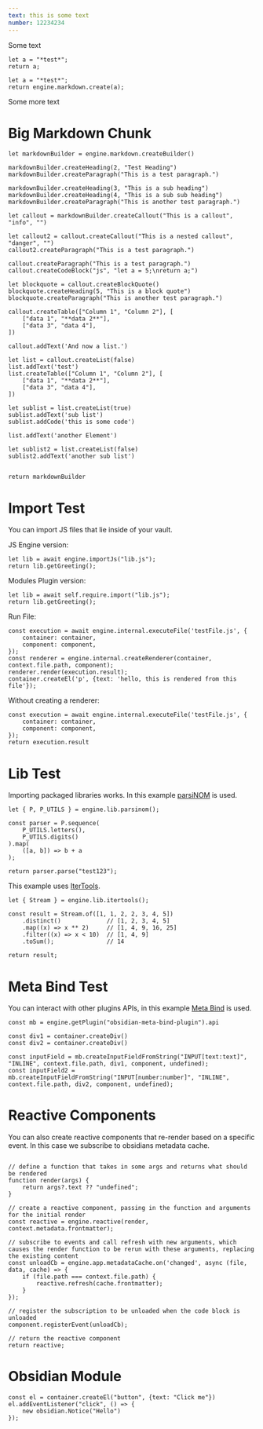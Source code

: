 ```yaml
---
text: this is some text
number: 12234234
---
```


Some text
```js-engine
let a = "*test*";
return a;
```

```js-engine
let a = "*test*";
return engine.markdown.create(a);
```
Some more text

# Big Markdown Chunk

```js-engine
let markdownBuilder = engine.markdown.createBuilder()

markdownBuilder.createHeading(2, "Test Heading")
markdownBuilder.createParagraph("This is a test paragraph.")

markdownBuilder.createHeading(3, "This is a sub heading")
markdownBuilder.createHeading(4, "This is a sub sub heading")
markdownBuilder.createParagraph("This is another test paragraph.")

let callout = markdownBuilder.createCallout("This is a callout", "info", "")

let callout2 = callout.createCallout("This is a nested callout", "danger", "")
callout2.createParagraph("This is a test paragraph.")

callout.createParagraph("This is a test paragraph.")
callout.createCodeBlock("js", "let a = 5;\nreturn a;")

let blockquote = callout.createBlockQuote()
blockquote.createHeading(5, "This is a block quote")
blockquote.createParagraph("This is another test paragraph.")

callout.createTable(["Column 1", "Column 2"], [
	["data 1", "**data 2**"],
	["data 3", "data 4"],
])

callout.addText('And now a list.')

let list = callout.createList(false)
list.addText('test')
list.createTable(["Column 1", "Column 2"], [
	["data 1", "**data 2**"],
	["data 3", "data 4"],
])

let sublist = list.createList(true)
sublist.addText('sub list')
sublist.addCode('this is some code')

list.addText('another Element')

let sublist2 = list.createList(false)
sublist2.addText('another sub list')


return markdownBuilder
```

# Import Test

You can import JS files that lie inside of your vault.

JS Engine version:

```js-engine
let lib = await engine.importJs("lib.js");
return lib.getGreeting();
```

Modules Plugin version:

```js-engine
let lib = await self.require.import("lib.js");
return lib.getGreeting();
```

Run File:

```js-engine
const execution = await engine.internal.executeFile('testFile.js', {
	container: container,
	component: component,
});
const renderer = engine.internal.createRenderer(container, context.file.path, component);
renderer.render(execution.result);
container.createEl('p', {text: 'hello, this is rendered from this file'});
```

Without creating a renderer:

```js-engine
const execution = await engine.internal.executeFile('testFile.js', {
	container: container,
	component: component,
});
return execution.result
```

# Lib Test

Importing packaged libraries works. In this example [parsiNOM](https://github.com/mProjectsCode/parsiNOM) is used.

```js-engine
let { P, P_UTILS } = engine.lib.parsinom();

const parser = P.sequence(
	P_UTILS.letters(), 
	P_UTILS.digits()
).map(
	([a, b]) => b + a
);

return parser.parse("test123");
```

This example uses [IterTools](https://github.com/Smoren/itertools-ts).

```js-engine
let { Stream } = engine.lib.itertools();

const result = Stream.of([1, 1, 2, 2, 3, 4, 5])
	.distinct()             // [1, 2, 3, 4, 5]
	.map((x) => x ** 2)     // [1, 4, 9, 16, 25]
	.filter((x) => x < 10)  // [1, 4, 9]
	.toSum();               // 14

return result;
```

# Meta Bind Test

You can interact with other plugins APIs, in this example [Meta Bind](https://github.com/mProjectsCode/obsidian-meta-bind-plugin) is used.

```js-engine
const mb = engine.getPlugin("obsidian-meta-bind-plugin").api

const div1 = container.createDiv()
const div2 = container.createDiv()

const inputField = mb.createInputFieldFromString("INPUT[text:text]", "INLINE", context.file.path, div1, component, undefined);
const inputField2 = mb.createInputFieldFromString("INPUT[number:number]", "INLINE", context.file.path, div2, component, undefined);
```

# Reactive Components

You can also create reactive components that re-render based on a specific event. In this case we subscribe to obsidians metadata cache.

```js-engine

// define a function that takes in some args and returns what should be rendered
function render(args) {
	return args?.text ?? "undefined";
}

// create a reactive component, passing in the function and arguments for the initial render
const reactive = engine.reactive(render, context.metadata.frontmatter);

// subscribe to events and call refresh with new arguments, which causes the render function to be rerun with these arguments, replacing the existing content
const unloadCb = engine.app.metadataCache.on('changed', async (file, data, cache) => { 
	if (file.path === context.file.path) { 
		reactive.refresh(cache.frontmatter);
	}
}); 

// register the subscription to be unloaded when the code block is unloaded
component.registerEvent(unloadCb);

// return the reactive component
return reactive;
```

# Obsidian Module

```js-engine
const el = container.createEl("button", {text: "Click me"})
el.addEventListener("click", () => {
	new obsidian.Notice("Hello")
});
```